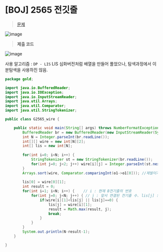 # [BOJ] 2565 전깃줄
> [문제](https://www.acmicpc.net/problem/2565)
> 

![image](https://user-images.githubusercontent.com/80896077/174553601-7334b2bf-7fa9-4cf4-9793-2de293287294.png)

> **제출 코드**
> 
![image](https://user-images.githubusercontent.com/80896077/174553573-40ca2041-04f4-40a2-b9b5-9e34eec6c8b1.png)

사용 알고리즘 : `DP - LIS`
LIS 심화버전처럼 배열을 만들어 풀었으나, 탐색과정에서 이분탐색을 사용하진 않음.

```java
package gold;

import java.io.BufferedReader;
import java.io.IOException;
import java.io.InputStreamReader;
import java.util.Arrays;
import java.util.Comparator;
import java.util.StringTokenizer;

public class G2565_wire {

	public static void main(String[] args) throws NumberFormatException, IOException {
		BufferedReader br = new BufferedReader(new InputStreamReader(System.in));
		int N = Integer.parseInt(br.readLine());
		int[][] wire = new int[N][2];
		int[] lis = new int[N];
		
		for(int i=0; i<N; i++) {
			StringTokenizer st = new StringTokenizer(br.readLine());
			for(int j=0; j<2; j++) wire[i][j] = Integer.parseInt(st.nextToken());
		}
		Arrays.sort(wire, Comparator.comparingInt(o1->o1[0])); //제발이거외워라;
		
		lis[0] = wire[0][1];
		int result = 0;
		for(int i=1; i<N; i++) {	// i : 현재 B전기줄의 번호
			for(int j=0; j<N; j++) { // j : 앞서 연결된 전기줄 수. lis[j] : 연결된 전기줄 중 가장 뒷번호(B)
				if(wire[i][1]<lis[j] || lis[j]==0) {
					lis[j] = wire[i][1];
					result = Math.max(result, j);
					break;
				}
			}
		}
		System.out.println(N-result-1);
	}

}
```
